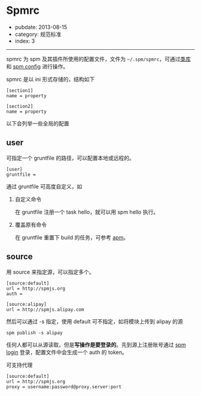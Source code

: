 # Spmrc

- pubdate: 2013-08-15
- category: 规范标准
- index: 3

----------

spmrc 为 spm 及其插件所使用的配置文件，文件为 `~/.spm/spmrc`，可通过[类库](https://github.com/spmjs/spmrc)和 [spm config]() 进行操作。

spmrc 是以 ini 形式存储的，结构如下

```
[section1]
name = property

[section2]
name = property
```

以下会列举一些全局的配置

## user

可指定一个 gruntfile 的路径，可以配置本地或远程的。

```
[user]
gruntfile =
```

通过 gruntfile 可高度自定义，如

1. 自定义命令

    在 gruntfile 注册一个 task hello，就可以用 spm hello 执行。

2. 覆盖原有命令

    在 gruntfile 重置下 build 的任务，可参考 [apm](https://github.com/spmjs/apm/blob/master/Gruntfile.js)。

## source

用 source 来指定源，可以指定多个。

```
[source:default]
url = http://spmjs.org
auth =

[source:alipay]
url = http://spmjs.alipay.com
```

然后可以通过 -s 指定，使用 default 可不指定，如将模块上传到 alipay 的源

```
spm publish -s alipay
```

任何人都可以从源读取，但是**写操作是要登录的**。先到源上注册账号通过 [spm login]() 登录，配置文件中会生成一个 auth 的 token。

可支持代理

```
[source:default]
url = http://spmjs.org
proxy = username:password@proxy.server:port
```
